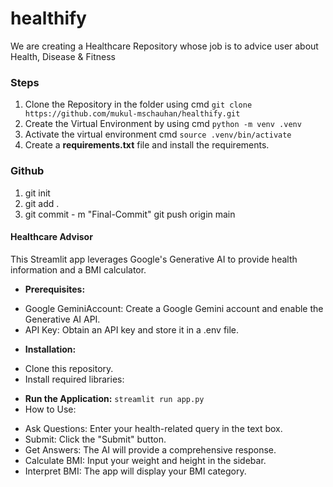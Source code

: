 # healthify
We are creating a Healthcare Repository whose job is to advice user about Health, Disease &amp; Fitness

### Steps
1. Clone the Repository in the folder using cmd ``git clone https://github.com/mukul-mschauhan/healthify.git``
2. Create the Virtual Environment by using cmd ``python -m venv .venv``
3. Activate the virtual environment cmd ``source .venv/bin/activate``
4. Create a **requirements.txt** file and install the requirements.

### Github
1. git init
2. git add .
3. git commit - m "Final-Commit"
git push origin main

#### Healthcare Advisor

This Streamlit app leverages Google's Generative AI to provide health information and a BMI calculator.

* **Prerequisites:**

- Google GeminiAccount: Create a Google Gemini account and enable the Generative AI API.
- API Key: Obtain an API key and store it in a .env file.

* **Installation:**

- Clone this repository.
- Install required libraries:

* **Run the Application:**
``streamlit run app.py``
* How to Use:
- Ask Questions: Enter your health-related query in the text box.
- Submit: Click the "Submit" button.
- Get Answers: The AI will provide a comprehensive response.
- Calculate BMI: Input your weight and height in the sidebar.
- Interpret BMI: The app will display your BMI category.